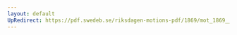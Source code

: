 ```yaml
---
layout: default
UpRedirect: https://pdf.swedeb.se/riksdagen-motions-pdf/1869/mot_1869__ak__00241/mot_1869__ak__00241_002.pdf
---
```

